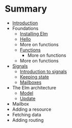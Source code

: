 # Summary

* [Introduction](README.md)
* Foundations
   * [Installing Elm](foundations/installing_elm.md)
   * [Hello](foundations/hello.md)
   * More on functions
   * [Functions](foundations/functions.md)
       * More on functions
   * More on functions
* [Signals](signals.md)
   * [Introduction to signals](signals/introduction.md)
   * [Keeping state](signals/keeping_state.md)
   * [Mailboxes](signals/mailboxes.md)
* The Elm architecture
   * [Model](elm_arch/model.md)
   * [Update](elm_arch/update.md)
* Mailbox
* Adding a resource
* Fetching data
* Adding routing

